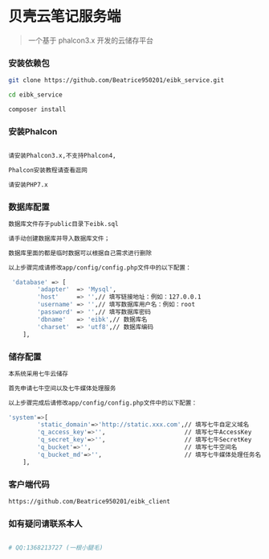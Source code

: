 # 贝壳云笔记服务端

> 一个基于 phalcon3.x 开发的云储存平台

### 安装依赖包

``` bash
git clone https://github.com/Beatrice950201/eibk_service.git

cd eibk_service

composer install
```
### 安装Phalcon

``` bash

请安装Phalcon3.x,不支持Phalcon4,

Phalcon安装教程请查看逛网

请安装PHP7.x

```

### 数据库配置
``` bash
数据库文件存于public目录下eibk.sql

请手动创建数据库并导入数据库文件；

数据库里面的都是临时数据可以根据自己需求进行删除

以上步骤完成请修改app/config/config.php文件中的以下配置：

 'database' => [
        'adapter'  => 'Mysql',
        'host'     => '',// 填写链接地址：例如：127.0.0.1
        'username' => '',// 填写数据库用户名：例如：root
        'password' => '',// 填写数据库密码
        'dbname'   => 'eibk',// 数据库名
        'charset'  => 'utf8',// 数据库编码
    ],

```

### 储存配置
``` bash
本系统采用七牛云储存

首先申请七牛空间以及七牛媒体处理服务

以上步骤完成后请修改app/config/config.php文件中的以下配置：

'system'=>[
        'static_domain'=>'http://static.xxx.com',// 填写七牛自定义域名
        'q_access_key'=>'',                      // 填写七牛AccessKey
        'q_secret_key'=>'',                      // 填写七牛SecretKey
        'q_bucket'=>'',                          // 填写七牛空间名
        'q_bucket_md'=>'',                       // 填写七牛媒体处理任务名
    ],
```

### 客户端代码

``` bash
https://github.com/Beatrice950201/eibk_client
```

### 如有疑问请联系本人

``` bash

# QQ:1368213727 (一根小腿毛)

```
